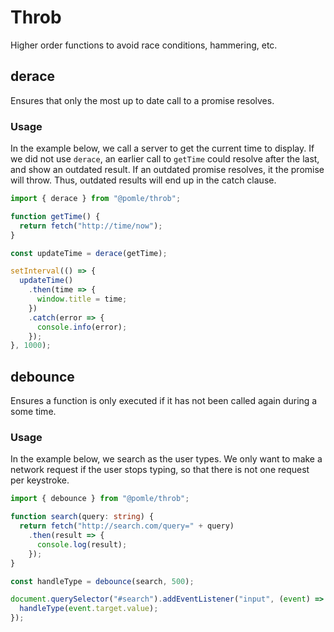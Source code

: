 # Throb

Higher order functions to avoid race conditions, hammering, etc.

## derace

Ensures that only the most up to date call to a promise resolves.

### Usage

In the example below, we call a server to get the current time to display. If we did not use `derace`, an earlier call to `getTime` could resolve after the last, and show an outdated result. If an outdated promise resolves, it the promise will throw. Thus, outdated results will end up in the catch clause.

```ts
import { derace } from "@pomle/throb";

function getTime() {
  return fetch("http://time/now");
}

const updateTime = derace(getTime);

setInterval(() => {
  updateTime()
    .then(time => {
      window.title = time;
    })
    .catch(error => {
      console.info(error);
    });
}, 1000);
```


## debounce

Ensures a function is only executed if it has not been called again during a some time.

### Usage

In the example below, we search as the user types. We only want to make a network request if the user stops typing, so that there is not one request per keystroke.

```ts
import { debounce } from "@pomle/throb";

function search(query: string) {
  return fetch("http://search.com/query=" + query)
    .then(result => {
      console.log(result);
    });
}

const handleType = debounce(search, 500);

document.querySelector("#search").addEventListener("input", (event) => {
  handleType(event.target.value);
});
```

